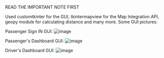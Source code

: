 READ THE IMPORTANT NOTE FIRST

Used customtkinter for the GUI, tkintermapview for the Map Integration API, geopy module for calculating distance and many more. 
Some GUI pictures:

Passenger Sign IN GUI:
![image](https://github.com/ItsBajra/Taxi-Fy/assets/65555875/195a8bd3-8728-44b6-a456-32788d0fd3ea)

Passenger's Dashboard GUI:
![image](https://github.com/ItsBajra/Taxi-Fy/assets/65555875/83997cea-0b71-4220-b0a4-fc9233aa3da5)

Driver's Dashboard GUI:
![image](https://github.com/ItsBajra/Taxi-Fy/assets/65555875/46fb9385-72e3-439d-9826-57c859b37fba)
